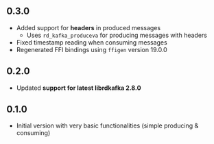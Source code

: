 ## 0.3.0

- Added support for **headers** in produced messages
    - Uses `rd_kafka_produceva` for producing messages with headers
- Fixed timestamp reading when consuming messages
- Regenerated FFI bindings using `ffigen` version 19.0.0

## 0.2.0

- Updated **support for latest librdkafka 2.8.0**

## 0.1.0

- Initial version with very basic functionalities (simple producing & consuming)
